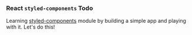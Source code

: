 ### React `styled-components` Todo

Learning [styled-components](https://www.styled-components.com/docs/basics#motivation) module by building a simple app and playing with it. Let's do this!
